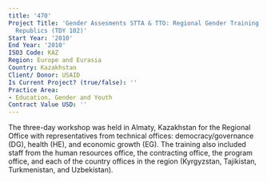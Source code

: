```yaml
---
title: '470'
Project Title: 'Gender Assesments STTA & TTO: Regional Gender Training: Central Asian
  Republics (TDY 102)'
Start Year: '2010'
End Year: '2010'
ISO3 Code: KAZ
Region: Europe and Eurasia
Country: Kazakhstan
Client/ Donor: USAID
Is Current Project? (true/false): ''
Practice Area:
- Education, Gender and Youth
Contract Value USD: ''
---
```


The three-day workshop was held in Almaty, Kazakhstan for the Regional Office with representatives from technical offices: democracy/governance (DG), health (HE), and economic growth (EG). The training also included staff from the human resources office, the contracting office, the program office, and each of the country offices in the region (Kyrgyzstan, Tajikistan, Turkmenistan, and Uzbekistan).
